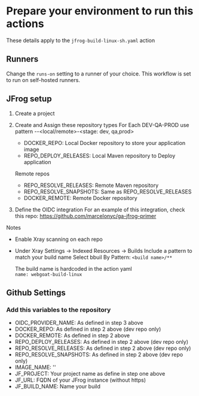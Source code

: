 # Prepare your environment to run this actions

These details apply to the `jfrog-build-linux-sh.yaml` action

## Runners
Change the `runs-on` setting to a runner of your choice. This workflow is set to run on self-hosted runners.

## JFrog setup
1. Create a project 
2. Create and Assign these repository types
    For Each DEV-QA-PROD
    use pattern <project>-<type>-<local/remote>-<stage: dev, qa,prod>
    - DOCKER_REPO: Local Docker repository to store your application image
    - REPO_DEPLOY_RELEASES: Local Maven repository to Deploy application

    Remote repos
    - REPO_RESOLVE_RELEASES: Remote Maven repository
    - REPO_RESOLVE_SNAPSHOTS: Same as REPO_RESOLVE_RELEASES
    - DOCKER_REMOTE: Remote Docker repository

3. Define the OIDC integration
    For an example of this integration, check this repo: https://github.com/marcelonyc/ga-jfrog-primer


Notes 
- Enable Xray scanning on each repo
- Under Xray Settings -> Indexed Resources -> Builds
    Include a pattern to match your build name Select bbuil By Pattern: `<build name>/**` 
    
    The build name is hardcoded in the action yaml   
        `name: webgoat-build-linux`


## Github Settings
### Add this variables to the repository

- OIDC_PROVIDER_NAME: As defined in step 3 above
- DOCKER_REPO: As defined in step 2 above (dev repo only)
- DOCKER_REMOTE: As defined in step 2 above 
- REPO_DEPLOY_RELEASES: As defined in step 2 above (dev repo only)
- REPO_RESOLVE_RELEASES: As defined in step 2 above (dev repo only)
- REPO_RESOLVE_SNAPSHOTS: As defined in step 2 above (dev repo only)
- IMAGE_NAME: '<IMAGE NAME: your choice>'
- JF_PROJECT: Your project name as define in step one above
- JF_URL: FQDN of your JFrog instance (without https)
- JF_BUILD_NAME: Name your build
